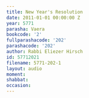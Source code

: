 ```yaml
---
title: New Year's Resolution
date: 2011-01-01 00:00:00 Z
year: 5771
parasha: Vaera
bookcode: '2'
fullparashacode: '202'
parashacode: '202'
author: Rabbi Eliezer Hirsch
id: 57712021
filename: 5771-202-1
layout: audio
moment: 
shabbat: 
occasion: 
---
```


